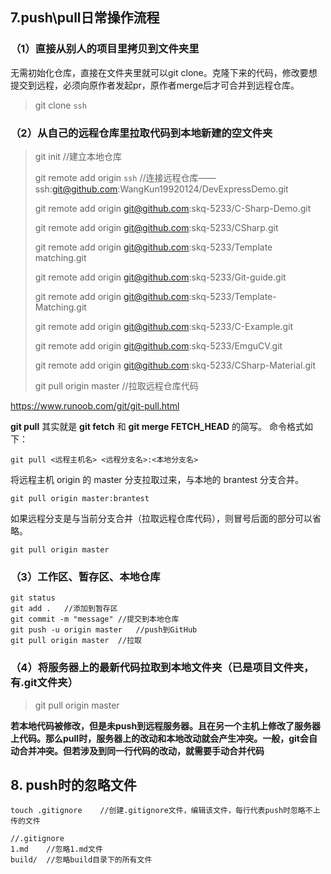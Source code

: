 ## 7.push\pull日常操作流程

### （1）直接从别人的项目里拷贝到文件夹里

无需初始化仓库，直接在文件夹里就可以git clone。克隆下来的代码，修改要想提交到远程，必须向原作者发起pr，原作者merge后才可合并到远程仓库。

> git clone `ssh`

### （2）从自己的远程仓库里拉取代码到本地新建的空文件夹

> git init	//建立本地仓库
>
> git remote add origin `ssh`	//连接远程仓库——ssh:git@github.com:WangKun19920124/DevExpressDemo.git
>
> git remote add origin git@github.com:skq-5233/C-Sharp-Demo.git
>
> git remote add origin git@github.com:skq-5233/CSharp.git
>
> git remote add origin git@github.com:skq-5233/Template matching.git
>
> git remote add origin git@github.com:skq-5233/Git-guide.git
>
> git remote add origin git@github.com:skq-5233/Template-Matching.git
>
> git remote add origin git@github.com:skq-5233/C-Example.git
>
> git remote add origin git@github.com:skq-5233/EmguCV.git
>
> git remote add origin git@github.com:skq-5233/CSharp-Material.git
>
> git pull origin master //拉取远程仓库代码

https://www.runoob.com/git/git-pull.html

**git pull** 其实就是 **git fetch** 和 **git merge FETCH_HEAD** 的简写。 命令格式如下：

```git
git pull <远程主机名> <远程分支名>:<本地分支名>
```

将远程主机 origin 的 master 分支拉取过来，与本地的 brantest 分支合并。

```
git pull origin master:brantest
```

如果远程分支是与当前分支合并（拉取远程仓库代码），则冒号后面的部分可以省略。

```git
git pull origin master
```

### （3）工作区、暂存区、本地仓库

```git
git status
git add .	//添加到暂存区
git commit -m "message"	//提交到本地仓库
git push -u origin master	//push到GitHub
git pull origin master	//拉取
```

### （4）将服务器上的最新代码拉取到本地文件夹（已是项目文件夹，有.git文件夹）

> git pull origin master

**若本地代码被修改，但是未push到远程服务器。且在另一个主机上修改了服务器上代码。那么pull时，服务器上的改动和本地改动就会产生冲突。一般，git会自动合并冲突。但若涉及到同一行代码的改动，就需要手动合并代码**

## 8. push时的忽略文件

```
touch .gitignore	//创建.gitignore文件，编辑该文件，每行代表push时忽略不上传的文件
```

```
//.gitignore
1.md	//忽略1.md文件
build/	//忽略build目录下的所有文件
```

## 